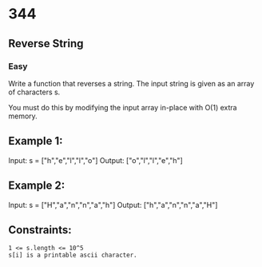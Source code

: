 # 344
## Reverse String
### Easy

Write a function that reverses a string. The input string is given as an array of characters s.

You must do this by modifying the input array in-place with O(1) extra memory.

## Example 1:

Input: 
    s = ["h","e","l","l","o"]
Output: 
    ["o","l","l","e","h"]

## Example 2:

Input: 
    s = ["H","a","n","n","a","h"]
Output: 
    ["h","a","n","n","a","H"]

 
## Constraints:

    1 <= s.length <= 10^5
    s[i] is a printable ascii character.
